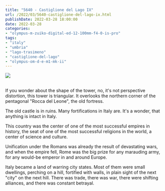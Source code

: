 ```yaml
---
title: "5640 - Castiglione del Lago IX"
url: /2022/03/5640-castiglione-del-lago-ix.html
publishDate: 2022-03-28 18:00:00
date: 2022-03-28
categories:
- "olympus-m-zuiko-digital-ed-12-100mm-f4-0-is-pro"
tags:
- "italy"
- "umbria"
- "lago-trasimeno"
- "castiglione-del-lago"
- "olympus-om-d-e-m1-mk-ii"
---
```

<div class="container">
<div class="center"><a target="_blank" href="https://d25zfm9zpd7gm5.cloudfront.net/1200x1200/2019/20190904_114318_lr.jpg"><img class="webfeedsFeaturedVisual" src="https://d25zfm9zpd7gm5.cloudfront.net/0600x0600/2019/20190904_114318_lr.jpg" /></a></div>
</div>
<br />

If you wonder about the shape of the tower, no, it's not
perspective distortion, this tower is triangular. It
overlooks the northern corner of the pentagonal "Rocca del
Leone", the old fortress.

The old castle is in ruins. Many fortifications in Italy
are. It's a wonder, that anything is intact in Italy.

This country was the center of one of the most successful
empires in history, the seat of one of the most successful
religions in the world, a center of science and culture.

Unification under the Romans was already the result of
devastating wars, and when the empire fell, Rome was the big
prize for any marauding army, for any would-be emperor in
and around Europe. 

Italy became a land of warring city states. Most of them
were small dwellings, perching on a hill, fortified with
walls, in plain sight of the next "city" on the next hill.
There was trade, there was war, there were shifting
alliances, and there was constant betrayal.
